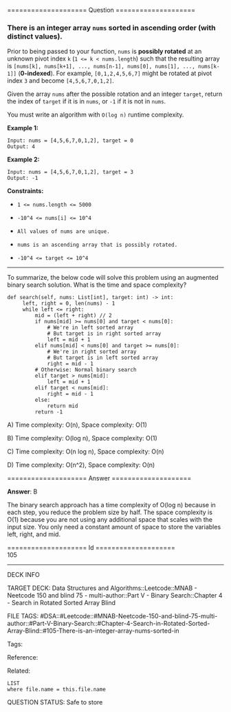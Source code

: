 ==================== Question ====================  

### There is an integer array `nums` sorted in ascending order (with **distinct** values).

Prior to being passed to your function, `nums` is **possibly rotated** at an unknown pivot index `k` (`1 <= k < nums.length`) such that the resulting array is `[nums[k], nums[k+1], ..., nums[n-1], nums[0], nums[1], ..., nums[k-1]]` (**0-indexed**). For example, `[0,1,2,4,5,6,7]` might be rotated at pivot index `3` and become `[4,5,6,7,0,1,2]`.

Given the array `nums` after the possible rotation and an integer `target`, return the index of `target` if it is in `nums`, or `-1` if it is not in `nums`.

You must write an algorithm with `O(log n)` runtime complexity.

**Example 1:**

<!-- codeblock-start -->
<pre><code>Input: nums = [4,5,6,7,0,1,2], target = 0
Output: 4
</code></pre>
<!-- codeblock-end -->

**Example 2:**

<!-- codeblock-start -->
<pre><code>Input: nums = [4,5,6,7,0,1,2], target = 3
Output: -1
</code></pre>
<!-- codeblock-end -->

**Constraints:**

- `1 <= nums.length <= 5000`

- `-10^4 <= nums[i] <= 10^4`

- `All values of nums are unique.`

- `nums is an ascending array that is possibly rotated.`

- `-10^4 <= target <= 10^4`

---

To summarize, the below code will solve this problem using an augmented binary search solution. What is the time and space complexity?

<!-- codeblock-start -->
<pre><code class="hljs language-python"><span class="hljs-keyword">def</span> <span class="hljs-title function_">search</span>(<span class="hljs-params">self, nums: <span class="hljs-type">List</span>[<span class="hljs-built_in">int</span>], target: <span class="hljs-built_in">int</span></span>) -> <span class="hljs-built_in">int</span>:
     left, right = <span class="hljs-number">0</span>, <span class="hljs-built_in">len</span>(nums) - <span class="hljs-number">1</span>
     <span class="hljs-keyword">while</span> left &#x3C;= right:
         mid = (left + right) // <span class="hljs-number">2</span>
         <span class="hljs-keyword">if</span> nums[mid] >= nums[<span class="hljs-number">0</span>] <span class="hljs-keyword">and</span> target &#x3C; nums[<span class="hljs-number">0</span>]:
             <span class="hljs-comment"># We're in left sorted array</span>
             <span class="hljs-comment"># But target is in right sorted array</span>
             left = mid + <span class="hljs-number">1</span>
         <span class="hljs-keyword">elif</span> nums[mid] &#x3C; nums[<span class="hljs-number">0</span>] <span class="hljs-keyword">and</span> target >= nums[<span class="hljs-number">0</span>]:
             <span class="hljs-comment"># We're in right sorted array</span>
             <span class="hljs-comment"># But target is in left sorted array</span>
             right = mid - <span class="hljs-number">1</span>
         <span class="hljs-comment"># Otherwise: Normal binary search</span>
         <span class="hljs-keyword">elif</span> target > nums[mid]:
             left = mid + <span class="hljs-number">1</span>
         <span class="hljs-keyword">elif</span> target &#x3C; nums[mid]:
             right = mid - <span class="hljs-number">1</span>
         <span class="hljs-keyword">else</span>:
             <span class="hljs-keyword">return</span> mid
         <span class="hljs-keyword">return</span> -<span class="hljs-number">1</span>
</code></pre>
<!-- codeblock-end -->

A) Time complexity: O(n), Space complexity: O(1)

B) Time complexity: O(log n), Space complexity: O(1)

C) Time complexity: O(n log n), Space complexity: O(n)

D) Time complexity: O(n^2), Space complexity: O(n)  

==================== Answer ====================  

**Answer**: B

The binary search approach has a time complexity of O(log n) because in each step, you reduce the problem size by half. The space complexity is O(1) because you are not using any additional space that scales with the input size. You only need a constant amount of space to store the variables left, right, and mid.

==================== Id ====================  
105

---

DECK INFO

TARGET DECK: Data Structures and Algorithms::Leetcode::MNAB - Neetcode 150 and blind 75 - multi-author::Part V - Binary Search::Chapter 4 - Search in Rotated Sorted Array Blind

FILE TAGS: #DSA::#Leetcode::#MNAB-Neetcode-150-and-blind-75-multi-author::#Part-V-Binary-Search::#Chapter-4-Search-in-Rotated-Sorted-Array-Blind::#105-There-is-an-integer-array-nums-sorted-in

Tags:

Reference:

Related:

```dataview
LIST
where file.name = this.file.name
```
QUESTION STATUS: Safe to store
